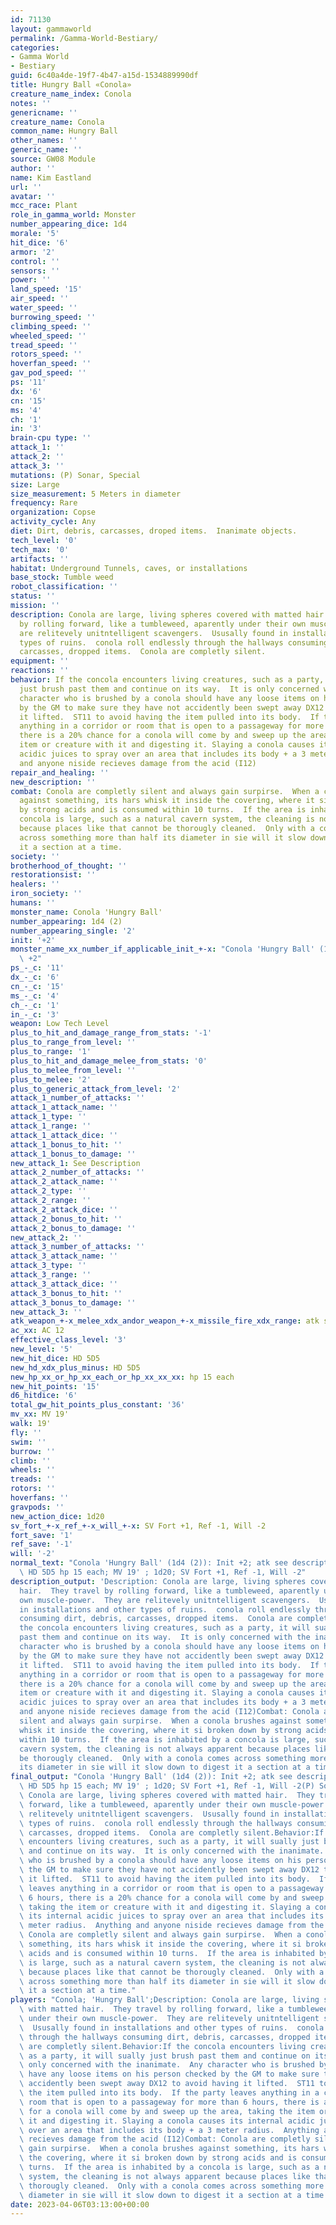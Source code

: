 ```yaml
---
id: 71130
layout: gammaworld
permalink: /Gamma-World-Bestiary/
categories:
- Gamma World
- Bestiary
guid: 6c40a4de-19f7-4b47-a15d-1534889990df
title: Hungry Ball «Conola»
creature_name_index: Conola
notes: ''
genericname: ''
creature_name: Conola
common_name: Hungry Ball
other_names: ''
generic_name: ''
source: GW08 Module
author: ''
name: Kim Eastland
url: ''
avatar: ''
mcc_race: Plant
role_in_gamma_world: Monster
number_appearing_dice: 1d4
morale: '5'
hit_dice: '6'
armor: '2'
control: ''
sensors: ''
power: ''
land_speed: '15'
air_speed: ''
water_speed: ''
burrowing_speed: ''
climbing_speed: ''
wheeled_speed: ''
tread_speed: ''
rotors_speed: ''
hoverfan_speed: ''
gav_pod_speed: ''
ps: '11'
dx: '6'
cn: '15'
ms: '4'
ch: '1'
in: '3'
brain-cpu type: ''
attack_1: ''
attack_2: ''
attack_3: ''
mutations: (P) Sonar, Special
size: Large
size_measurement: 5 Meters in diameter
frequency: Rare
organization: Copse
activity_cycle: Any
diet: Dirt, debris, carcasses, droped items.  Inanimate objects.
tech_level: '0'
tech_max: '0'
artifacts: ''
habitat: Underground Tunnels, caves, or installations
base_stock: Tumble weed
robot_classification: ''
status: ''
mission: ''
description: Conola are large, living spheres covered with matted hair.  They travel
  by rolling forward, like a tumbleweed, aparently under their own muscle-power.  They
  are relitevely unitntelligent scavengers.  Ususally found in installations and other
  types of ruins.  conola roll endlessly through the hallways consuming dirt, debris,
  carcasses, dropped items.  Conola are completly silent.
equipment: ''
reactions: ''
behavior: If the concola encounters living creatures, such as a party, it will sually
  just brush past them and continue on its way.  It is only concerned with the inanimate.  Any
  character who is brushed by a conola should have any loose items on his person checked
  by the GM to make sure they have not accidently been swept away DX12 to avoid having
  it lifted.  ST11 to avoid having the item pulled into its body.  If the party leaves
  anything in a corridor or room that is open to a passageway for more than 6 hours,
  there is a 20% chance for a conola will come by and sweep up the area, taking the
  item or creature with it and digesting it. Slaying a conola causes its internal
  acidic juices to spray over an area that includes its body + a 3 meter radius.  Anything
  and anyone niside recieves damage from the acid (I12)
repair_and_healing: ''
new_description: ''
combat: Conola are completly silent and always gain surpirse.  When a conola brushes
  against something, its hars whisk it inside the covering, where it si broken down
  by strong acids and is consumed within 10 turns.  If the area is inhabited by a
  concola is large, such as a natural cavern system, the cleaning is not always apparent
  because places like that cannot be thorougly cleaned.  Only with a conola comes
  across something more than half its diameter in sie will it slow down to digest
  it a section at a time.
society: ''
brotherhood_of_thought: ''
restorationsist: ''
healers: ''
iron_society: ''
humans: ''
monster_name: Conola 'Hungry Ball'
number_appearing: 1d4 (2)
number_appearing_single: '2'
init: '+2'
monster_name_xx_number_if_applicable_init_+-x: "Conola 'Hungry Ball' (1d4 (2)): Init\
  \ +2"
ps_-_c: '11'
dx_-_c: '6'
cn_-_c: '15'
ms_-_c: '4'
ch_-_c: '1'
in_-_c: '3'
weapon: Low Tech Level
plus_to_hit_and_damage_range_from_stats: '-1'
plus_to_range_from_level: ''
plus_to_range: '1'
plus_to_hit_and_damage_melee_from_stats: '0'
plus_to_melee_from_level: ''
plus_to_melee: '2'
plus_to_generic_attack_from_level: '2'
attack_1_number_of_attacks: ''
attack_1_attack_name: ''
attack_1_type: ''
attack_1_range: ''
attack_1_attack_dice: ''
attack_1_bonus_to_hit: ''
attack_1_bonus_to_damage: ''
new_attack_1: See Description
attack_2_number_of_attacks: ''
attack_2_attack_name: ''
attack_2_type: ''
attack_2_range: ''
attack_2_attack_dice: ''
attack_2_bonus_to_hit: ''
attack_2_bonus_to_damage: ''
new_attack_2: ''
attack_3_number_of_attacks: ''
attack_3_attack_name: ''
attack_3_type: ''
attack_3_range: ''
attack_3_attack_dice: ''
attack_3_bonus_to_hit: ''
attack_3_bonus_to_damage: ''
new_attack_3: ''
atk_weapon_+-x_melee_xdx_andor_weapon_+-x_missile_fire_xdx_range: atk see description
ac_xx: AC 12
effective_class_level: '3'
new_level: '5'
new_hit_dice: HD 5D5
new_hd_xdx_plus_minus: HD 5D5
new_hp_xx_or_hp_xx_each_or_hp_xx_xx_xx: hp 15 each
new_hit_points: '15'
d6_hitdice: '6'
total_gw_hit_points_plus_constant: '36'
mv_xx: MV 19'
walk: 19'
fly: ''
swim: ''
burrow: ''
climb: ''
wheels: ''
treads: ''
rotors: ''
hoverfans: ''
gravpods: ''
new_action_dice: 1d20
sv_fort_+-x_ref_+-x_will_+-x: SV Fort +1, Ref -1, Will -2
fort_save: '1'
ref_save: '-1'
will: '-2'
normal_text: "Conola 'Hungry Ball' (1d4 (2)): Init +2; atk see description; AC 12;\
  \ HD 5D5 hp 15 each; MV 19' ; 1d20; SV Fort +1, Ref -1, Will -2"
description_output: 'Description: Conola are large, living spheres covered with matted
  hair.  They travel by rolling forward, like a tumbleweed, aparently under their
  own muscle-power.  They are relitevely unitntelligent scavengers.  Ususally found
  in installations and other types of ruins.  conola roll endlessly through the hallways
  consuming dirt, debris, carcasses, dropped items.  Conola are completly silent.Behavior:If
  the concola encounters living creatures, such as a party, it will sually just brush
  past them and continue on its way.  It is only concerned with the inanimate.  Any
  character who is brushed by a conola should have any loose items on his person checked
  by the GM to make sure they have not accidently been swept away DX12 to avoid having
  it lifted.  ST11 to avoid having the item pulled into its body.  If the party leaves
  anything in a corridor or room that is open to a passageway for more than 6 hours,
  there is a 20% chance for a conola will come by and sweep up the area, taking the
  item or creature with it and digesting it. Slaying a conola causes its internal
  acidic juices to spray over an area that includes its body + a 3 meter radius.  Anything
  and anyone niside recieves damage from the acid (I12)Combat: Conola are completly
  silent and always gain surpirse.  When a conola brushes against something, its hars
  whisk it inside the covering, where it si broken down by strong acids and is consumed
  within 10 turns.  If the area is inhabited by a concola is large, such as a natural
  cavern system, the cleaning is not always apparent because places like that cannot
  be thorougly cleaned.  Only with a conola comes across something more than half
  its diameter in sie will it slow down to digest it a section at a time.'
final_output: "Conola 'Hungry Ball' (1d4 (2)): Init +2; atk see description; AC 12;\
  \ HD 5D5 hp 15 each; MV 19' ; 1d20; SV Fort +1, Ref -1, Will -2(P) Sonar, SpecialDescription:\
  \ Conola are large, living spheres covered with matted hair.  They travel by rolling\
  \ forward, like a tumbleweed, aparently under their own muscle-power.  They are\
  \ relitevely unitntelligent scavengers.  Ususally found in installations and other\
  \ types of ruins.  conola roll endlessly through the hallways consuming dirt, debris,\
  \ carcasses, dropped items.  Conola are completly silent.Behavior:If the concola\
  \ encounters living creatures, such as a party, it will sually just brush past them\
  \ and continue on its way.  It is only concerned with the inanimate.  Any character\
  \ who is brushed by a conola should have any loose items on his person checked by\
  \ the GM to make sure they have not accidently been swept away DX12 to avoid having\
  \ it lifted.  ST11 to avoid having the item pulled into its body.  If the party\
  \ leaves anything in a corridor or room that is open to a passageway for more than\
  \ 6 hours, there is a 20% chance for a conola will come by and sweep up the area,\
  \ taking the item or creature with it and digesting it. Slaying a conola causes\
  \ its internal acidic juices to spray over an area that includes its body + a 3\
  \ meter radius.  Anything and anyone niside recieves damage from the acid (I12)Combat:\
  \ Conola are completly silent and always gain surpirse.  When a conola brushes against\
  \ something, its hars whisk it inside the covering, where it si broken down by strong\
  \ acids and is consumed within 10 turns.  If the area is inhabited by a concola\
  \ is large, such as a natural cavern system, the cleaning is not always apparent\
  \ because places like that cannot be thorougly cleaned.  Only with a conola comes\
  \ across something more than half its diameter in sie will it slow down to digest\
  \ it a section at a time."
players: "Conola; 'Hungry Ball';Description: Conola are large, living spheres covered\
  \ with matted hair.  They travel by rolling forward, like a tumbleweed, aparently\
  \ under their own muscle-power.  They are relitevely unitntelligent scavengers.\
  \  Ususally found in installations and other types of ruins.  conola roll endlessly\
  \ through the hallways consuming dirt, debris, carcasses, dropped items.  Conola\
  \ are completly silent.Behavior:If the concola encounters living creatures, such\
  \ as a party, it will sually just brush past them and continue on its way.  It is\
  \ only concerned with the inanimate.  Any character who is brushed by a conola should\
  \ have any loose items on his person checked by the GM to make sure they have not\
  \ accidently been swept away DX12 to avoid having it lifted.  ST11 to avoid having\
  \ the item pulled into its body.  If the party leaves anything in a corridor or\
  \ room that is open to a passageway for more than 6 hours, there is a 20% chance\
  \ for a conola will come by and sweep up the area, taking the item or creature with\
  \ it and digesting it. Slaying a conola causes its internal acidic juices to spray\
  \ over an area that includes its body + a 3 meter radius.  Anything and anyone niside\
  \ recieves damage from the acid (I12)Combat: Conola are completly silent and always\
  \ gain surpirse.  When a conola brushes against something, its hars whisk it inside\
  \ the covering, where it si broken down by strong acids and is consumed within 10\
  \ turns.  If the area is inhabited by a concola is large, such as a natural cavern\
  \ system, the cleaning is not always apparent because places like that cannot be\
  \ thorougly cleaned.  Only with a conola comes across something more than half its\
  \ diameter in sie will it slow down to digest it a section at a time.  |"
date: 2023-04-06T03:13:00+00:00
---
```

</br>